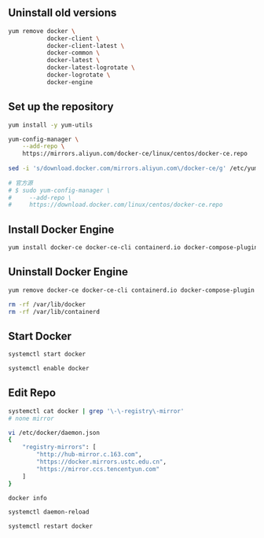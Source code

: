 ## Uninstall old versions

```bash
yum remove docker \
           docker-client \
           docker-client-latest \
           docker-common \
           docker-latest \
           docker-latest-logrotate \
           docker-logrotate \
           docker-engine
```



## Set up the repository

```bash
yum install -y yum-utils

yum-config-manager \
    --add-repo \
    https://mirrors.aliyun.com/docker-ce/linux/centos/docker-ce.repo
    
sed -i 's/download.docker.com/mirrors.aliyun.com\/docker-ce/g' /etc/yum.repos.d/docker-ce.repo
    
# 官方源
# $ sudo yum-config-manager \
#     --add-repo \
#     https://download.docker.com/linux/centos/docker-ce.repo
```



## Install Docker Engine

```bash
yum install docker-ce docker-ce-cli containerd.io docker-compose-plugin
```



## Uninstall Docker Engine

```bash
yum remove docker-ce docker-ce-cli containerd.io docker-compose-plugin

rm -rf /var/lib/docker
rm -rf /var/lib/containerd
```



## Start Docker

```bash
systemctl start docker

systemctl enable docker
```



## Edit Repo

```bash
systemctl cat docker | grep '\-\-registry\-mirror'
# none mirror

vi /etc/docker/daemon.json
{
    "registry-mirrors": [
        "http://hub-mirror.c.163.com",
        "https://docker.mirrors.ustc.edu.cn",
        "https://mirror.ccs.tencentyun.com"
    ]
}

docker info

systemctl daemon-reload

systemctl restart docker
```

